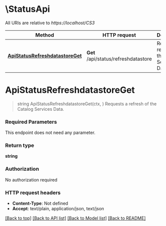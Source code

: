 # \StatusApi

All URIs are relative to *https://localhost/CS3*

Method | HTTP request | Description
------------- | ------------- | -------------
[**ApiStatusRefreshdatastoreGet**](StatusApi.md#ApiStatusRefreshdatastoreGet) | **Get** /api/status/refreshdatastore | Requests a refresh of the Catalog Services Data.


# **ApiStatusRefreshdatastoreGet**
> string ApiStatusRefreshdatastoreGet(ctx, )
Requests a refresh of the Catalog Services Data.

### Required Parameters
This endpoint does not need any parameter.

### Return type

**string**

### Authorization

No authorization required

### HTTP request headers

 - **Content-Type**: Not defined
 - **Accept**: text/plain, application/json, text/json

[[Back to top]](#) [[Back to API list]](../README.md#documentation-for-api-endpoints) [[Back to Model list]](../README.md#documentation-for-models) [[Back to README]](../README.md)

